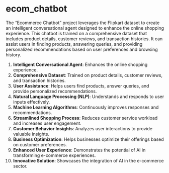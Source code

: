 # ecom_chatbot


The “Ecommerce Chatbot” project leverages the Flipkart dataset to create an intelligent conversational agent designed to enhance the online shopping experience. This chatbot is trained on a comprehensive dataset that includes product details, customer reviews, and transaction histories. It can assist users in finding products, answering queries, and providing personalized recommendations based on user preferences and browsing history.


1. **Intelligent Conversational Agent**: Enhances the online shopping experience.
2. **Comprehensive Dataset**: Trained on product details, customer reviews, and transaction histories.
3. **User Assistance**: Helps users find products, answer queries, and provide personalized recommendations.
4. **Natural Language Processing (NLP)**: Understands and responds to user inputs effectively.
5. **Machine Learning Algorithms**: Continuously improves responses and recommendations.
6. **Streamlined Shopping Process**: Reduces customer service workload and increases user engagement.
7. **Customer Behavior Insights**: Analyzes user interactions to provide valuable insights.
8. **Business Optimization**: Helps businesses optimize their offerings based on customer preferences.
9. **Enhanced User Experience**: Demonstrates the potential of AI in transforming e-commerce experiences.
10. **Innovative Solution**: Showcases the integration of AI in the e-commerce sector.
